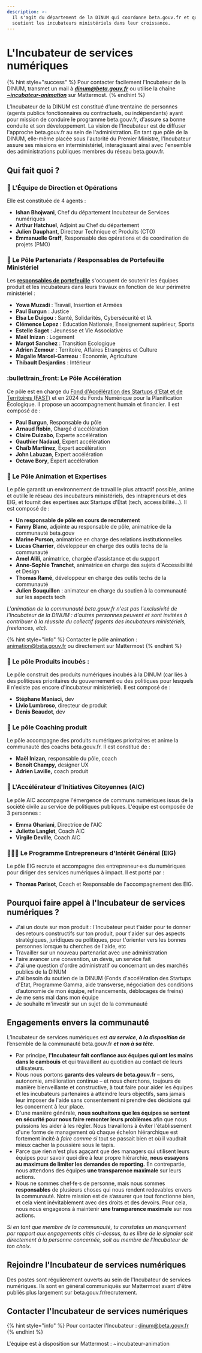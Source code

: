 ```yaml
---
description: >-
  Il s'agit du département de la DINUM qui coordonne beta.gouv.fr et qui
  soutient les incubateurs ministériels dans leur croissance.
---
```


# L'Incubateur de services numériques

{% hint style="success" %}
Pour contacter facilement l'Incubateur de la DINUM, transmet un mail à _**dinum@beta.gouv.fr**_ ou utilise la chaîne [_**\~incubateur-animation**_](https://mattermost.incubateur.net/betagouv/channels/incubateur-animation) sur Mattermost.
{% endhint %}

L’Incubateur de la DINUM est constitué d’une trentaine de personnes (agents publics fonctionnaires ou contractuels, ou indépendants) ayant pour mission de conduire le programme beta.gouv.fr, d'assure sa bonne conduite et son développement. La vision de l'Incubateur est de diffuser l'approche beta.gouv.fr au sein de l'administration. En tant que pôle de la DINUM, elle-même placée sous l'autorité du Premier Ministre, l'Incubateur assure ses missions en interministériel, interagissant ainsi avec l'ensemble des administrations publiques membres du réseau beta.gouv.fr.

## Qui fait quoi ?

### :crown: L'Équipe de Direction et Opérations

Elle est constituée de  4 agents :&#x20;

* **Ishan Bhojwani**, Chef du département Incubateur de Services numériques
* **Arthur Hatchuel**, Adjoint au Chef du département
* **Julien Dauphant**, Directeur Technique et Produits (CTO)
* **Emmanuelle Graff**, Responsable des opérations et de coordination de projets (PMO)

### 💼 Le Pôle Partenariats / Responsables de Portefeuille Ministériel

Les [**responsables de portefeuille**](../../gerer-sa-startup-detat-ou-de-territoires-au-quotidien/decouvrir-les-differents-metiers-dune-startup-detat/les-differents-metiers-dans-une-startup-detat/responsables-de-portefeuille.md) s'occupent de soutenir les équipes produit et les incubateurs dans leurs travaux en fonction de leur périmètre ministériel :&#x20;

* **Yowa Muzadi** : Travail, Insertion et Armées
* **Paul Burgun** : Justice
* **Elsa Le Duigou** : Santé, Solidarités, Cybersécurité et IA
* **Clémence Lopez** : Education Nationale, Enseignement supérieur, Sports
* **Estelle Saget** : Jeunesse et Vie Associative
* **Maël Inizan** : Logement
* **Margot Sanchez** : Transition Ecologique
* **Adrien Zemour** : Territoire, Affaires Etrangères et Culture
* **Magalie Marcel-Garreau** : Economie, Agriculture
* **Thibault Desjardins** : Intérieur&#x20;

### :bullettrain\_front: Le Pôle Accélération

Ce pôle est en charge du [Fond d'Accélération des Startups d'Etat et de Territoires (FAST)](../../gerer-sa-startup-detat-ou-de-territoires-au-quotidien/la-vie-dune-se/acceleration/fonds-dacceleration-des-startups-detat.md) et en 2024 du Fonds Numérique pour la Planification Écologique. Il propose un accompagnement humain et financier. Il est composé de :&#x20;

* **Paul Burgun**, Responsable du pôle
* **Arnaud Robin**, Chargé d'accélération
* **Claire Duizabo**, Experte accélération
* **Gauthier Nadaud**, Expert accélération
* **Chaïb Martinez**, Expert accélération
* **John Labuzan**, Expert accélération
* **Octave Bory**, Expert accélération

### :unicorn: Le Pôle Animation et Expertises

Le pôle garantit un environnement de travail le plus attractif possible, anime et outille le réseau des incubateurs ministériels, des intrapreneurs et des EIG, et fournit des expertises aux Startups d’État (tech, accessibilité...). Il est composé de :

* **Un responsable de pôle en cours de recrutement**
* **Fanny Blanc**, adjointe au responsable de pôle, animatrice de la communauté beta.gouv
* **Marine Purson**, animatrice en charge des relations institutionnelles
* **Lucas Charrier**, développeur en charge des outils techs de la communauté
* **Amel Alili**, animatrice, chargée d'assistance et du support
* **Anne-Sophie Tranchet**, animatrice en charge des sujets d'Accessibilité et Design
* **Thomas Ramé**, développeur en charge des outils techs de la communauté
* **Julien Bouquillon** : animateur en charge du soutien à la communauté sur les aspects tech

_L'animation de la communauté beta.gouv.fr n'est pas l'exclusivité de l'Incubateur de la DINUM : d'autres personnes peuvent et sont invitées à contribuer à la réussite du collectif (agents des incubateurs ministériels, freelances, etc)._

{% hint style="info" %}
Contacter le pôle animation : animation@beta.gouv.fr ou directement sur Mattermost
{% endhint %}

### :jigsaw: Le pôle Produits incubés :&#x20;

Le pôle construit des produits numériques incubés à la DINUM (car liés à des politiques prioritaires du gouvernement ou des politiques pour lesquels il n'existe pas encore d'incubateur ministériel). Il est composé de :&#x20;

* **Stéphane Maniaci,** dev
* **Livio Lumbroso**, directeur de produit
* **Denis Beaudot**, dev&#x20;

### :basketball: Le pôle Coaching produit

Le pôle accompagne des produits numériques prioritaires et anime la communauté des coachs beta.gouv.fr. Il est constitué de :&#x20;

* **Maël Inizan,** responsable du pôle, coach
* **Benoît Champy,** designer UX
* **Adrien Laville,** coach produit

### :handshake: L'Accélérateur d'Initiatives Citoyennes (AIC)

Le pôle AIC accompagne l'émergence de communs numériques issus de la société civile au service de politiques publiques. L'équipe est composée de 3 personnes :&#x20;

* **Emma Ghariani**, Directrice de l'AIC
* **Juliette Langlet**, Coach AIC
* **Virgile Deville**, Coach AIC

### 🧑🏽‍💻 Le Programme Entrepreneurs d'Intérêt Général (EIG)

Le pôle EIG recrute et accompagne des entrepreneur·e·s du numériques pour diriger des services numériques à impact. Il est porté par :&#x20;

* **Thomas Parisot**, Coach et Responsable de l'accompagnement des EIG.

## Pourquoi faire appel à l'Incubateur de services numériques ?

* J'ai un doute sur mon produit : l'Incubateur peut t'aider pour te donner des retours constructifs sur ton produit, pour t'aider sur des aspects stratégiques, juridiques ou politiques, pour t'orienter vers les bonnes personnes lorsque tu cherches de l'aide, etc
* Travailler sur un nouveau partenariat avec une administration
* Faire avancer une convention, un devis, un service fait
* J'ai une question d'ordre administratif ou concernant un des marchés publics de la DINUM
* J'ai besoin du soutien de la DINUM (Fonds d'accélération des Startups d'Etat, Programme Gamma, aide transverse, négociation des conditions d’autonomie de mon équipe, refinancements, déblocages de freins)
* Je me sens mal dans mon équipe
* Je souhaite m'investir sur un sujet de la communauté

## Engagements envers la communauté

L’Incubateur de services numériques est _**au service**_, _**à la disposition de**_ l’ensemble de la communauté beta.gouv.fr _**et non à sa tête**_.

* Par principe, **l'Incubateur fait confiance aux équipes qui ont les mains dans le cambouis** et qui travaillent au quotidien au contact de leurs utilisateurs.
* Nous nous portons **garants des valeurs de beta.gouv.fr** – sens, autonomie, amélioration continue – et nous cherchons, toujours de manière bienveillante et constructive, à tout faire pour aider les équipes et les incubateurs partenaires à atteindre leurs objectifs, sans jamais leur imposer de l'aide sans consentement ni prendre des décisions qui les concernent à leur place.
* D'une manière générale, **nous souhaitons que les équipes se sentent en sécurité pour nous faire remonter leurs problèmes** afin que nous puissions les aider à les régler. Nous travaillons à éviter l'établissement d'une forme de management où chaque échelon hiérarchique est fortement incité à _faire comme si_ tout se passait bien et où il vaudrait mieux cacher la poussière sous le tapis.
* Parce que rien n'est plus agaçant que des managers qui utilisent leurs équipes pour savoir quoi dire à leur propre hiérarchie, **nous essayons au maximum de limiter les demandes de reporting.** En contrepartie, nous attendons des équipes **une transparence maximale** sur leurs actions.
* Nous ne sommes chef·fe·s de personne, mais nous sommes **responsables** de plusieurs choses qui nous rendent redevables envers la communauté. Notre mission est de s’assurer que tout fonctionne bien, et cela vient inévitablement avec des droits et des devoirs. Pour cela, nous nous engageons à maintenir **une transparence maximale** sur nos actions.

_Si en tant que membre de la communauté, tu constates un manquement par rapport aux engagements cités ci-dessus, tu es libre de le signaler soit directement à la personne concernée, soit au membre de l'Incubateur de ton choix._

## Rejoindre l'Incubateur de services numériques <a href="#rejoindre-lequipe-danimation" id="rejoindre-lequipe-danimation"></a>

Des postes sont régulièrement ouverts au sein de l'Incubateur de services numériques. Ils sont en général communiqués sur Mattermost avant d'être publiés plus largement sur beta.gouv.fr/recrutement.

## Contacter l'Incubateur de services numériques

{% hint style="info" %}
Pour contacter l'Incubateur : dinum@beta.gouv.fr
{% endhint %}

L'équipe est à disposition sur Mattermost : \~incubateur-animation

